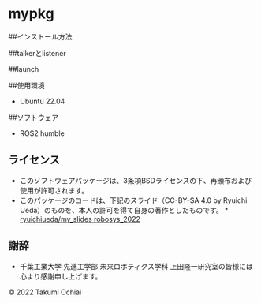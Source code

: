 # mypkg

##インストール方法

##talkerとlistener

##launch

##使用環境
* Ubuntu 22.04

##ソフトウェア
* ROS2 humble

## ライセンス
* このソフトウェアパッケージは、3条項BSDライセンスの下、再頒布および使用が許可されます。
* このパッケージのコードは、下記のスライド（CC-BY-SA 4.0 by Ryuichi Ueda）のものを、本人の許可を得て自身の著作としたものです。
      * [ryuichiueda/my_slides robosys_2022](https://github.com/ryuichiueda/my_slides/tree/master/robosys_2022)

## 謝辞
* 千葉工業大学 先進工学部 未来ロボティクス学科 上田隆一研究室の皆様には心より感謝申し上げます。

© 2022 Takumi Ochiai


